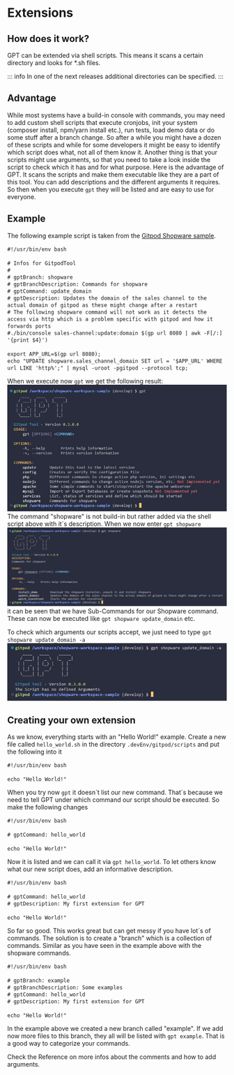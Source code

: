 # Extensions

## How does it work?
GPT can be extended via shell scripts. This means it scans a certain directory and looks for *.sh files.

::: info
In one of the next releases additional directories can be specified.
:::

## Advantage
While most systems have a build-in console with commands, you may need to add custom shell scripts that execute cronjobs, init your system (composer install, npm/yarn install etc.), run tests, load demo data or do some stuff after a branch change. So after a while you might have a dozen of these scripts and while for some developers it might be easy to identify which script does what, not all of them know it. Another thing is that your scripts might use arguments, so that you need to take a look inside the script to check which it has and for what purpose.
Here is the advantage of GPT. It scans the scripts and make them executable like they are a part of this tool. You can add descriptions and the different arguments it requires. So then when you execute `gpt` they will be listed and are easy to use for everyone.

## Example

The following example script is taken from the [Gitpod Shopware sample](https://github.com/Derroylo/shopware-workspace-sample).

```bash:line-numbers {1}
#!/usr/bin/env bash

# Infos for GitpodTool
#
# gptBranch: shopware
# gptBranchDescription: Commands for shopware
# gptCommand: update_domain
# gptDescription: Updates the domain of the sales channel to the actual domain of gitpod as these might change after a restart
# The following shopware command will not work as it detects the access via http which is a problem specific with gitpod and how it forwards ports
#./bin/console sales-channel:update:domain $(gp url 8080 | awk -F[/:] '{print $4}')

export APP_URL=$(gp url 8080);
echo "UPDATE shopware.sales_channel_domain SET url = '$APP_URL' WHERE url LIKE 'http%';" | mysql -uroot -pgitpod --protocol tcp;
```

When we execute now `gpt` we get the following result:
![GPT Extension](./../assets/images/gpt_extensions_shopware1.jpg)
The command "shopware" is not build-in but rather added via the shell script above with it´s description. When we now enter `gpt shopware`
![GPT Extension](./../assets/images/gpt_extensions_shopware2.jpg)
it can be seen that we have Sub-Commands for our Shopware command. These can now be executed like `gpt shopware update_domain` etc.

To check which arguments our scripts accept, we just need to type `gpt shopware update_domain -a`
![GPT Extension](./../assets/images/gpt_extensions_shopware3.jpg)

## Creating your own extension
As we know, everything starts with an "Hello World!" example. Create a new file called `hello_world.sh` in the directory `.devEnv/gitpod/scripts` and put the following into it

```bash:line-numbers {1}
#!/usr/bin/env bash

echo "Hello World!"
```

When you try now `gpt` it doesn´t list our new command. That´s because we need to tell GPT under which command our script should be executed. So make the following changes

```bash:line-numbers {1}
#!/usr/bin/env bash

# gptCommand: hello_world

echo "Hello World!"
```

Now it is listed and we can call it via `gpt hello_world`. To let others know what our new script does, add an informative description.
```bash:line-numbers {1}
#!/usr/bin/env bash

# gptCommand: hello_world
# gptDescription: My first extension for GPT

echo "Hello World!"
```

So far so good. This works great but can get messy if you have lot´s of commands. The solution is to create a "branch" which is a collection of commands. Similar as you have seen in the example above with the shopware commands.

```bash:line-numbers {1}
#!/usr/bin/env bash

# gptBranch: example
# gptBranchDescription: Some examples
# gptCommand: hello_world
# gptDescription: My first extension for GPT

echo "Hello World!"
```

In the example above we created a new branch called "example". If we add now more files to this branch, they all will be listed with `gpt example`. That is a good way to categorize your commands.

Check the Reference on more infos about the comments and how to add arguments.